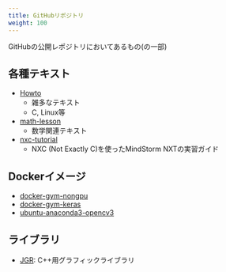 ```yaml
---
title: GitHubリポジトリ
weight: 100
---
```


GitHubの公開レポジトリにおいてあるもの(の一部)

## 各種テキスト
- [Howto](https://github.com/jnishii/Howto)
	- 雑多なテキスト
	- C, Linux等
- [math-lesson](https://github.com/jnishii/math-lesson)
	- 数学関連テキスト
- [nxc-tutorial](https://github.com/jnishii/nxc-tutorial)
	- NXC (Not Exactly C)を使ったMindStorm NXTの実習ガイド

## Dockerイメージ
- [docker-gym-nongpu](https://github.com/jnishii/docker-gym-nongpu)
- [docker-gym-keras](https://github.com/jnishii/docker-gym-keras)
- [ubuntu-anaconda3-opencv3](https://github.com/jnishii/docker-anaconda3-opencv3)

## ライブラリ
- [JGR](https://github.com/jnishii/jgr): C++用グラフィックライブラリ

